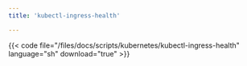 ```yaml
---
title: 'kubectl-ingress-health'

---
```


{{< code file="/files/docs/scripts/kubernetes/kubectl-ingress-health" language="sh" download="true" >}}
